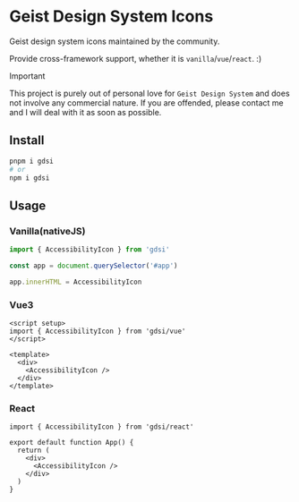 # Geist Design System Icons
Geist design system icons maintained by the community.

Provide cross-framework support, whether it is `vanilla`/`vue`/`react`. :)

> [!IMPORTANT]
> This project is purely out of personal love for `Geist Design System` and does not involve any commercial nature. If you are offended, please contact me and I will deal with it as soon as possible.

## Install
```sh
pnpm i gdsi
# or
npm i gdsi
```

## Usage

### Vanilla(nativeJS)

```ts
import { AccessibilityIcon } from 'gdsi'

const app = document.querySelector('#app')

app.innerHTML = AccessibilityIcon
```

### Vue3

```vue
<script setup>
import { AccessibilityIcon } from 'gdsi/vue'
</script>

<template>
  <div>
    <AccessibilityIcon />
  </div>
</template>
```

### React
```tsx
import { AccessibilityIcon } from 'gdsi/react'

export default function App() {
  return (
    <div>
      <AccessibilityIcon />
    </div>
  )
}
```
